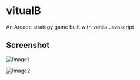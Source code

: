 # vitualB

An Arcade strategy game built with vanila Javascript

## Screenshot

![Image1](https://github.com/ib-Jkid/virtualB/blob/master/screenshot/Screenshot.png?raw=true)


![Image2](https://github.com/ib-Jkid/virtualB/blob/master/screenshot/Screenshot.png?raw=true)